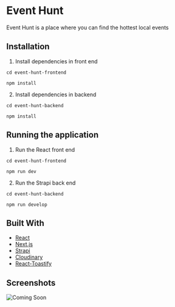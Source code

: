 # Event Hunt

Event Hunt is a place where you can find the hottest local events

## Installation

1. Install dependencies in front end

```
cd event-hunt-frontend
```

```
npm install
```

2. Install dependencies in backend

```
cd event-hunt-backend
```

```
npm install
```

## Running the application

1. Run the React front end

```
cd event-hunt-frontend
```

```
npm run dev
```

2. Run the Strapi back end

```
cd event-hunt-backend
```

```
npm run develop
```

## Built With

- [React](https://reactjs.org/)
- [Next.js](https://nextjs.org/)
- [Strapi](https://strapi.io/)
- [Cloudinary](https://cloudinary.com/)
- [React-Toastify](https://www.npmjs.com/package/react-toastify)

## Screenshots

![Coming Soon](https://upload.wikimedia.org/wikipedia/commons/8/80/Comingsoon.png "Coming Soon")
